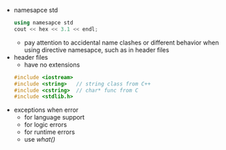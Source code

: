 + namesapce std
  ```cpp
  using namesapce std
  cout << hex << 3.1 << endl;
  ```
  + pay attention to accidental name clashes or different behavior when using directive namesapce, such as in header files
+ header files
  + have no extensions
  ```cpp
  #include <iostream>
  #include <string>   // string class from C++
  #include <cstring>  // char* func from C
  #include <stdlib.h>
  ```
+ exceptions when error
  + for language support
  + for logic errors
  + for runtime errors     
  + use *what()* 
